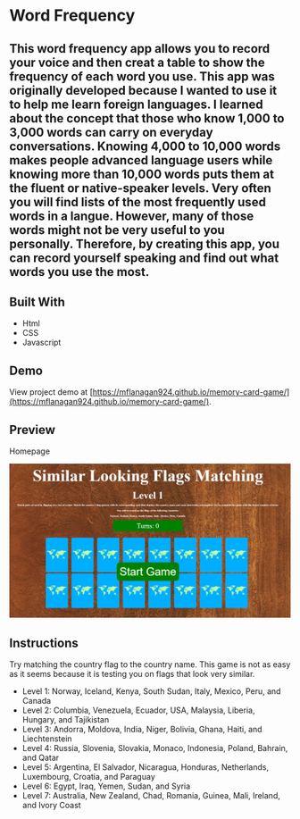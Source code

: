 # Word Frequency
This word frequency app allows you to record your voice and then creat a table to show the frequency of each word you use. This app was originally developed because I wanted to use it to help me learn foreign languages. I learned about the concept that those who know 1,000 to 3,000 words can carry on everyday conversations. Knowing 4,000 to 10,000 words makes people advanced language users while knowing more than 10,000 words puts them at the fluent or native-speaker levels. Very often you will find lists of the most frequently used words in a langue. However, many of those words might not be very useful to you personally. Therefore, by creating this app, you can record yourself speaking and find out what words you use the most.
---

## Built With
* Html
* CSS
* Javascript

## Demo

View project demo at [https://mflanagan924.github.io/memory-card-game/](https://mflanagan924.github.io/memory-card-game/).

## Preview

Homepage

<img src="https://raw.githubusercontent.com/mflanagan924/memory-card-game/main/Preview.PNG"></img>

## Instructions

Try matching the country flag to the country name. This game is not as easy as it seems because it is testing you on flags that look very similar.

* Level 1: Norway, Iceland, Kenya, South Sudan, Italy, Mexico, Peru, and Canada
* Level 2: Columbia, Venezuela, Ecuador, USA, Malaysia, Liberia, Hungary, and Tajikistan
* Level 3: Andorra, Moldova, India, Niger, Bolivia, Ghana, Haiti, and Liechtenstein
* Level 4: Russia, Slovenia, Slovakia, Monaco, Indonesia, Poland, Bahrain, and Qatar
* Level 5: Argentina, El Salvador, Nicaragua, Honduras, Netherlands, Luxembourg, Croatia, and Paraguay
* Level 6: Egypt, Iraq, Yemen, Sudan, and Syria
* Level 7: Australia, New Zealand, Chad, Romania, Guinea, Mali, Ireland, and Ivory Coast

